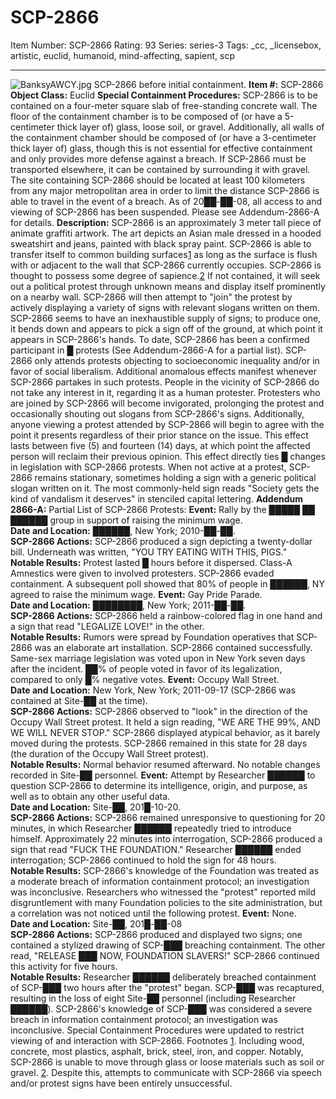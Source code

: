 # SCP-2866
Item Number: SCP-2866
Rating: 93
Series: series-3
Tags: _cc, _licensebox, artistic, euclid, humanoid, mind-affecting, sapient, scp

---

![BanksyAWCY.jpg](https://scp-wiki.wdfiles.com/local--files/scp-2866/BanksyAWCY.jpg)
SCP-2866 before initial containment.
**Item #:** SCP-2866
**Object Class:** Euclid
**Special Containment Procedures:** SCP-2866 is to be contained on a four-meter square slab of free-standing concrete wall. The floor of the containment chamber is to be composed of (or have a 5-centimeter thick layer of) glass, loose soil, or gravel. Additionally, all walls of the containment chamber should be composed of (or have a 3-centimeter thick layer of) glass, though this is not essential for effective containment and only provides more defense against a breach. If SCP-2866 must be transported elsewhere, it can be contained by surrounding it with gravel.
The site containing SCP-2866 should be located at least 100 kilometers from any major metropolitan area in order to limit the distance SCP-2866 is able to travel in the event of a breach.
As of 20██-██-08, all access to and viewing of SCP-2866 has been suspended. Please see Addendum-2866-A for details.
**Description:** SCP-2866 is an approximately 3 meter tall piece of animate graffiti artwork. The art depicts an Asian male dressed in a hooded sweatshirt and jeans, painted with black spray paint. SCP-2866 is able to transfer itself to common building surfaces[1](javascript:;) as long as the surface is flush with or adjacent to the wall that SCP-2866 currently occupies.
SCP-2866 is thought to possess some degree of sapience.[2](javascript:;) If not contained, it will seek out a political protest through unknown means and display itself prominently on a nearby wall. SCP-2866 will then attempt to "join" the protest by actively displaying a variety of signs with relevant slogans written on them. SCP-2866 seems to have an inexhaustible supply of signs; to produce one, it bends down and appears to pick a sign off of the ground, at which point it appears in SCP-2866's hands. To date, SCP-2866 has been a confirmed participant in █ protests (See Addendum-2866-A for a partial list).
SCP-2866 only attends protests objecting to socioeconomic inequality and/or in favor of social liberalism. Additional anomalous effects manifest whenever SCP-2866 partakes in such protests. People in the vicinity of SCP-2866 do not take any interest in it, regarding it as a human protester. Protesters who are joined by SCP-2866 will become invigorated, prolonging the protest and occasionally shouting out slogans from SCP-2866's signs. Additionally, anyone viewing a protest attended by SCP-2866 will begin to agree with the point it presents regardless of their prior stance on the issue. This effect lasts between five (5) and fourteen (14) days, at which point the affected person will reclaim their previous opinion. This effect directly ties █ changes in legislation with SCP-2866 protests.
When not active at a protest, SCP-2866 remains stationary, sometimes holding a sign with a generic political slogan written on it. The most commonly-held sign reads "Society gets the kind of vandalism it deserves" in stenciled capital lettering.
**Addendum 2866-A:** Partial List of SCP-2866 Protests:
**Event:** Rally by the █████ ██ ██████ group in support of raising the minimum wage.  
**Date and Location:** ██████, New York; 2010-██-██.  
**SCP-2866 Actions:** SCP-2866 produced a sign depicting a twenty-dollar bill. Underneath was written, "YOU TRY EATING WITH THIS, PIGS."  
**Notable Results:** Protest lasted █ hours before it dispersed. Class-A Amnestics were given to involved protesters. SCP-2866 evaded containment. A subsequent poll showed that 80% of people in ██████, NY agreed to raise the minimum wage.
**Event:** Gay Pride Parade.  
**Date and Location:** ████████, New York; 2011-██-██.  
**SCP-2866 Actions:** SCP-2866 held a rainbow-colored flag in one hand and a sign that read "LEGALIZE LOVE!" in the other.  
**Notable Results:** Rumors were spread by Foundation operatives that SCP-2866 was an elaborate art installation. SCP-2866 contained successfully. Same-sex marriage legislation was voted upon in New York seven days after the incident. ██% of people voted in favor of its legalization, compared to only █% negative votes.
**Event:** Occupy Wall Street.  
**Date and Location:** New York, New York; 2011-09-17 (SCP-2866 was contained at Site-██ at the time).  
**SCP-2866 Actions:** SCP-2866 observed to "look" in the direction of the Occupy Wall Street protest. It held a sign reading, "WE ARE THE 99%, AND WE WILL NEVER STOP." SCP-2866 displayed atypical behavior, as it barely moved during the protests. SCP-2866 remained in this state for 28 days (the duration of the Occupy Wall Street protest).  
**Notable Results:** Normal behavior resumed afterward. No notable changes recorded in Site-██ personnel.
**Event:** Attempt by Researcher ██████ to question SCP-2866 to determine its intelligence, origin, and purpose, as well as to obtain any other useful data.  
**Date and Location:** Site-██, 201█-10-20.  
**SCP-2866 Actions:** SCP-2866 remained unresponsive to questioning for 20 minutes, in which Researcher ██████ repeatedly tried to introduce himself. Approximately 22 minutes into interrogation, SCP-2866 produced a sign that read "FUCK THE FOUNDATION." Researcher ██████ ended interrogation; SCP-2866 continued to hold the sign for 48 hours.  
**Notable Results:** SCP-2866's knowledge of the Foundation was treated as a moderate breach of information containment protocol; an investigation was inconclusive. Researchers who witnessed the "protest" reported mild disgruntlement with many Foundation policies to the site administration, but a correlation was not noticed until the following protest.
**Event:** None.  
**Date and Location:** Site-██, 201█-██-08  
**SCP-2866 Actions:** SCP-2866 produced and displayed two signs; one contained a stylized drawing of SCP-███ breaching containment. The other read, "RELEASE ███ NOW, FOUNDATION SLAVERS!" SCP-2866 continued this activity for five hours.  
**Notable Results:** Researcher ██████ deliberately breached containment of SCP-███ two hours after the "protest" began. SCP-███ was recaptured, resulting in the loss of eight Site-██ personnel (including Researcher ██████). SCP-2866's knowledge of SCP-███ was considered a severe breach in information containment protocol; an investigation was inconclusive. Special Containment Procedures were updated to restrict viewing of and interaction with SCP-2866.
Footnotes
[1](javascript:;). Including wood, concrete, most plastics, asphalt, brick, steel, iron, and copper. Notably, SCP-2866 is unable to move through glass or loose materials such as soil or gravel.
[2](javascript:;). Despite this, attempts to communicate with SCP-2866 via speech and/or protest signs have been entirely unsuccessful.
